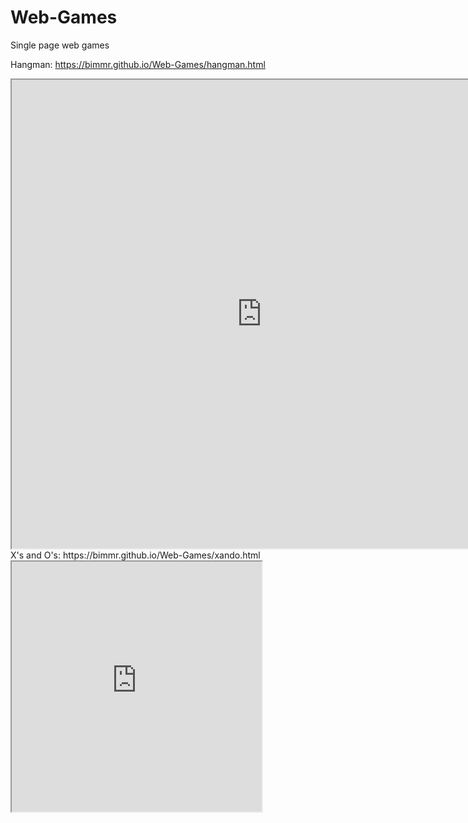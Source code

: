 # Web-Games
Single page web games

Hangman: https://bimmr.github.io/Web-Games/hangman.html<br>
<iframe width=800px height=750px src="https://bimmr.github.io/Web-Games/hangman.html">
</iframe>
<br>
X's and O's: https://bimmr.github.io/Web-Games/xando.html<br>
<iframe width=400px height=400px src="https://bimmr.github.io/Web-Games/xando.html">
</iframe>
